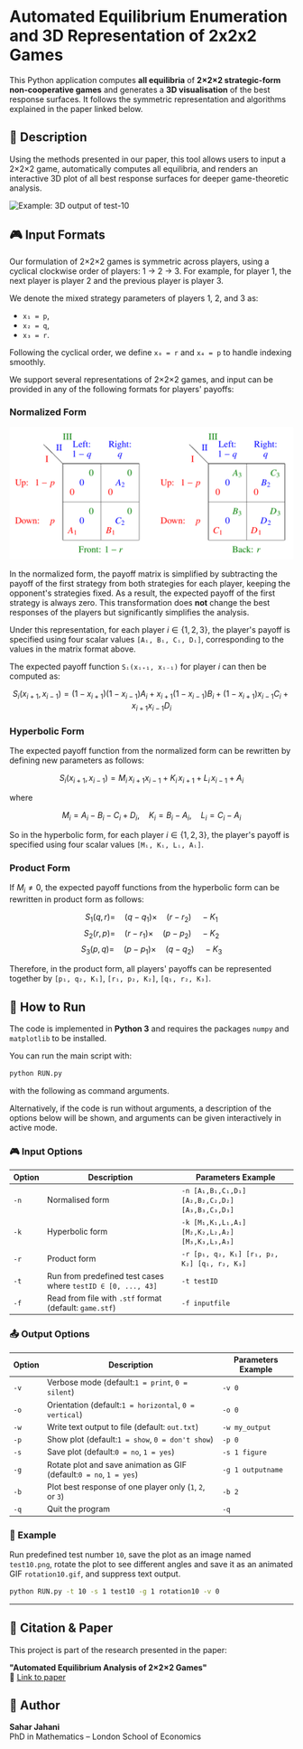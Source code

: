 # Automated Equilibrium Enumeration and 3D Representation of 2x2x2 Games

This Python application computes **all equilibria** of **2×2×2 strategic-form non-cooperative games** and generates a **3D visualisation** of the best response surfaces. It follows the symmetric representation and algorithms explained in the paper linked below.

## 📌 Description

Using the methods presented in our paper, this tool allows users to input a 2×2×2 game, automatically computes all equilibria, and renders an interactive 3D plot of all best response surfaces for deeper game-theoretic analysis.

![Example: 3D output of test-10](test-10.gif)

## 🎮 Input Formats

Our formulation of 2×2×2 games is symmetric across players, using a cyclical clockwise order of players: 1 → 2 → 3. For example, for player 1, the next player is player 2 and the previous player is player 3. 

We denote the mixed strategy parameters of players 1, 2, and 3 as:

- `x₁ = p`,  
- `x₂ = q`,  
- `x₃ = r`.

Following the cyclical order, we define `x₀ = r` and `x₄ = p` to handle indexing smoothly.

We support several representations of 2×2×2 games, and input can be provided in any of the following formats for players' payoffs:

###  Normalized Form

![Normalized matrix representation of 2x2x2 games](2x2x2_normalized_matrix.png)

In the normalized form, the payoff matrix is simplified by subtracting the payoff of the first strategy from both strategies for each player, keeping the opponent's strategies fixed. As a result, the expected payoff of the first strategy is always zero. This transformation does **not** change the best responses of the players but significantly simplifies the analysis.

Under this representation, for each player $i \in \{1,2,3\}$, the player's payoff is specified using four scalar values `[Aᵢ, Bᵢ, Cᵢ, Dᵢ]`, corresponding to the values in the matrix format above.

The expected payoff function `Sᵢ(xᵢ₊₁, xᵢ₋₁)` for player $i$ can then be computed as:


$$
S_i(x_{i+1},x_{i-1}) = (1-x_{i+1}) (1-x_{i-1}) A_i + x_{i+1} (1-x_{i-1}) B_i + (1-x_{i+1}) x_{i-1} C_i + x_{i+1} x_{i-1} D_i
$$

### Hyperbolic Form 

The expected payoff function from the normalized form can be rewritten by defining new parameters as follows:

$$
S_i(x_{i+1}, x_{i-1}) = M_i \, x_{i+1} x_{i-1} + K_i \, x_{i+1} + L_i \, x_{i-1} + A_i
$$

where

$$
M_i = A_i - B_i - C_i + D_i, \quad K_i = B_i - A_i,  \quad L_i = C_i - A_i
$$

So in the hyperbolic form, for each player $i \in \{1, 2, 3\}$, the player's payoff is specified using four scalar values `[Mᵢ, Kᵢ, Lᵢ, Aᵢ]`.


### Product Form 

If $M_i \neq 0$, the expected payoff functions from the hyperbolic form can be rewritten in product form as follows:

$$
S_1(q,r)= \quad(q - q_1) \times \quad  (r - r_2)\quad - K_1
$$
$$
S_2(r,p)= \quad(r - r_1) \times \quad  (p - p_2)\quad - K_2
$$
$$
S_3(p,q)= \quad(p - p_1) \times \quad  (q - q_2)\quad - K_3
$$

Therefore, in the product form, all players' payoffs can be represented together by ``[p₁, q₂, K₁]``, ``[r₁, p₂, K₂]``, ``[q₁, r₂, K₃]``.

## 🚀 How to Run

The code is implemented in **Python 3** and requires the packages `numpy` and `matplotlib` to be installed.

You can run the main script with:

```bash
python RUN.py
```
with the following as command arguments. 

Alternatively, if the code is run without arguments, a description of the options below will be shown, and arguments can be given interactively in active mode.

### 🎮 Input Options
| Option | Description | Parameters Example |
|--------|-------------|--------------------|
| `-n`   | Normalised form | `-n [A₁,B₁,C₁,D₁] [A₂,B₂,C₂,D₂] [A₃,B₃,C₃,D₃]` |
| `-k`   | Hyperbolic form | `-k [M₁,K₁,L₁,A₁] [M₂,K₂,L₂,A₂] [M₃,K₃,L₃,A₃]` |
| `-r`   | Product form | `-r [p₁, q₂, K₁] [r₁, p₂, K₂] [q₁, r₂, K₃]` |
| `-t`   | Run from predefined test cases where `testID ∈ [0, ..., 43]` | `-t testID` |
| `-f`   | Read from file with `.stf` format (default: `game.stf`) | `-f inputfile` |

### 📤 Output Options

| Option | Description | Parameters Example |
|--------|-------------|--------------------|
| `-v`   | Verbose mode (default:`1 = print`, `0 = silent`) | `-v 0` |
| `-o`   | Orientation (default:`1 = horizontal`, `0 = vertical`) | `-o 0` |
| `-w`   | Write text output to file (default: `out.txt`) | `-w my_output` |
| `-p`   | Show plot (default:`1 = show`, `0 = don't show`) | `-p 0` |
| `-s`   | Save plot (default:`0 = no`, `1 = yes`) | `-s 1 figure` |
| `-g`   | Rotate plot and save animation as GIF (default:`0 = no`, `1 = yes`) | `-g 1 outputname` |
| `-b`   | Plot best response of one player only (`1`, `2`, or `3`) | `-b 2` |
| `-q`   | Quit the program | `-q` |

### 🧪 Example

Run predefined test number `10`, save the plot as an image named `test10.png`, rotate the plot to see different angles and save it as an animated GIF `rotation10.gif`, and suppress text output.

```bash
python RUN.py -t 10 -s 1 test10 -g 1 rotation10 -v 0
```
---
## 📄 Citation & Paper

This project is part of the research presented in the paper:

**"Automated Equilibrium Analysis of 2×2×2 Games"**  
📄 [Link to paper](https://dl.acm.org/doi/10.1007/978-3-031-15714-1_13)

## 👤 Author

**Sahar Jahani**  
PhD in Mathematics – London School of Economics

